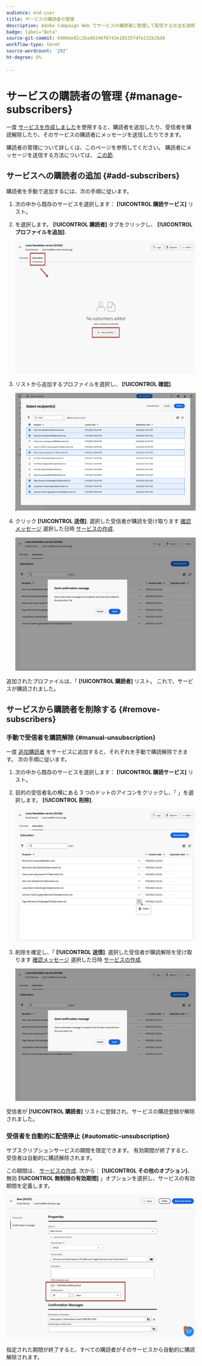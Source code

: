 ```yaml
---
audience: end-user
title: サービスの購読者の管理
description: Adobe Campaign Web でサービスの購読者に管理して配信する方法を説明します
badge: label="Beta"
source-git-commit: 6406be82c2bad9346f6743e18535fdfe132b2bd0
workflow-type: tm+mt
source-wordcount: '292'
ht-degree: 0%

---
```



# サービスの購読者の管理 {#manage-subscribers}

一度 [サービスを作成しました](manage-services.md#create-service)を使用すると、購読者を追加したり、受信者を購読解除したり、そのサービスの購読者にメッセージを送信したりできます。

購読者の管理について詳しくは、このページを参照してください。 購読者にメッセージを送信する方法については、 [この節](../content/send-to-subscribers.md).

## サービスへの購読者の追加 {#add-subscribers}

購読者を手動で追加するには、次の手順に従います。

1. 次の中から既存のサービスを選択します： **[!UICONTROL 購読サービス]** リスト。

1. を選択します。 **[!UICONTROL 購読者]** タブをクリックし、 **[!UICONTROL プロファイルを追加]**.

   ![](assets/service-subscribers-tab.png)

1. リストから追加するプロファイルを選択し、 **[!UICONTROL 確認]**.

   ![](assets/service-subscribers-select-profiles.png)

1. クリック **[!UICONTROL 送信]**.<!--if you click cancel, does it mean that no message is sent but recipients are still subscribed, or they are not subscribed? it's 2 different actions in the console)--> 選択した受信者が購読を受け取ります [確認メッセージ](manage-services.md#create-confirmation-message) 選択した日時 [サービスの作成](manage-services.md#create-service).

   ![](assets/service-subscribers-confirmation-msg.png)

追加されたプロファイルは、「 **[!UICONTROL 購読者]** リスト。 これで、サービスが購読されました。

## サービスから購読者を削除する {#remove-subscribers}

### 手動で受信者を購読解除 {#manual-unsubscription}

一度 [追加購読者](#add-subscribers) をサービスに追加すると、それぞれを手動で購読解除できます。 次の手順に従います。

1. 次の中から既存のサービスを選択します： **[!UICONTROL 購読サービス]** リスト。

1. 目的の受信者名の横にある 3 つのドットのアイコンをクリックし、「 」を選択します。 **[!UICONTROL 削除]**.

   ![](assets/service-subscribers-delete.png)

1. 削除を確定し、「 **[!UICONTROL 送信]**. 選択した受信者が購読解除を受け取ります [確認メッセージ](manage-services.md#create-confirmation-message) 選択した日時 [サービスの作成](manage-services.md#create-service).

   ![](assets/service-subscribers-delete-confirmation.png)

受信者が **[!UICONTROL 購読者]** リストに登録され、サービスの購読登録が解除されました。

### 受信者を自動的に配信停止 {#automatic-unsubscription}

サブスクリプションサービスの期間を限定できます。 有効期間が終了すると、受信者は自動的に購読解除されます。

この期間は、 [サービスの作成](manage-services.md#create-service). 次から： **[!UICONTROL その他のオプション]**、無効 **[!UICONTROL 無制限の有効期間]** 」オプションを選択し、サービスの有効期間を定義します。

![](assets/service-create-validity-period.png)

指定された期間が終了すると、すべての購読者がそのサービスから自動的に購読解除されます。
